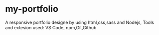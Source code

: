 # my-portfolio
A responsive portfolio designe by using html,css,sass and Nodejs, Tools and extesion used: VS Code, npm,Git,Github
